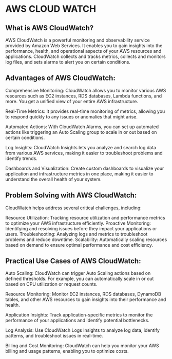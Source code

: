 # AWS CLOUD WATCH 

## What is AWS CloudWatch?

AWS CloudWatch is a powerful monitoring and observability service provided by Amazon Web Services. It enables you to gain insights into the performance, health, and operational aspects of your AWS resources and applications. CloudWatch collects and tracks metrics, collects and monitors log files, and sets alarms to alert you on certain conditions.

## Advantages of AWS CloudWatch:

Comprehensive Monitoring: CloudWatch allows you to monitor various AWS resources such as EC2 instances, RDS databases, Lambda functions, and more. You get a unified view of your entire AWS infrastructure.

Real-Time Metrics: It provides real-time monitoring of metrics, allowing you to respond quickly to any issues or anomalies that might arise.

Automated Actions: With CloudWatch Alarms, you can set up automated actions like triggering an Auto Scaling group to scale in or out based on certain conditions.

Log Insights: CloudWatch Insights lets you analyze and search log data from various AWS services, making it easier to troubleshoot problems and identify trends.

Dashboards and Visualization: Create custom dashboards to visualize your application and infrastructure metrics in one place, making it easier to understand the overall health of your system.

## Problem Solving with AWS CloudWatch:

CloudWatch helps address several critical challenges, including:

Resource Utilization: Tracking resource utilization and performance metrics to optimize your AWS infrastructure efficiently.
Proactive Monitoring: Identifying and resolving issues before they impact your applications or users.
Troubleshooting: Analyzing logs and metrics to troubleshoot problems and reduce downtime.
Scalability: Automatically scaling resources based on demand to ensure optimal performance and cost efficiency.

## Practical Use Cases of AWS CloudWatch:

Auto Scaling: CloudWatch can trigger Auto Scaling actions based on defined thresholds. For example, you can automatically scale in or out based on CPU utilization or request counts.

Resource Monitoring: Monitor EC2 instances, RDS databases, DynamoDB tables, and other AWS resources to gain insights into their performance and health.

Application Insights: Track application-specific metrics to monitor the performance of your applications and identify potential bottlenecks.

Log Analysis: Use CloudWatch Logs Insights to analyze log data, identify patterns, and troubleshoot issues in real-time.

Billing and Cost Monitoring: CloudWatch can help you monitor your AWS billing and usage patterns, enabling you to optimize costs.
